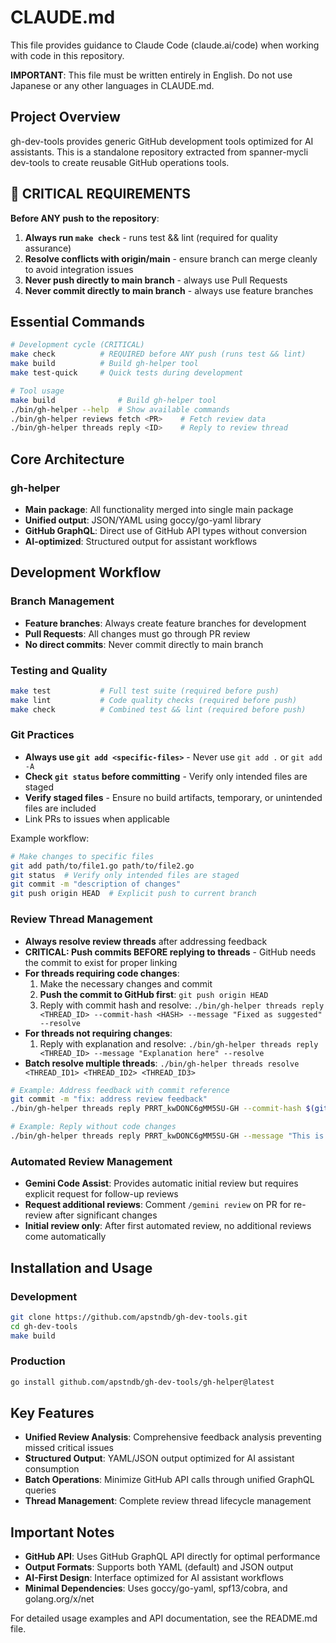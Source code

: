 # CLAUDE.md

This file provides guidance to Claude Code (claude.ai/code) when working with code in this repository.

**IMPORTANT**: This file must be written entirely in English. Do not use Japanese or any other languages in CLAUDE.md.

## Project Overview

gh-dev-tools provides generic GitHub development tools optimized for AI assistants. This is a standalone repository extracted from spanner-mycli dev-tools to create reusable GitHub operations tools.

## 🚨 CRITICAL REQUIREMENTS

**Before ANY push to the repository**:
1. **Always run `make check`** - runs test && lint (required for quality assurance)
2. **Resolve conflicts with origin/main** - ensure branch can merge cleanly to avoid integration issues
3. **Never push directly to main branch** - always use Pull Requests
4. **Never commit directly to main branch** - always use feature branches

## Essential Commands

```bash
# Development cycle (CRITICAL)
make check          # REQUIRED before ANY push (runs test && lint)
make build          # Build gh-helper tool
make test-quick     # Quick tests during development

# Tool usage
make build              # Build gh-helper tool
./bin/gh-helper --help  # Show available commands
./bin/gh-helper reviews fetch <PR>    # Fetch review data
./bin/gh-helper threads reply <ID>    # Reply to review thread
```

## Core Architecture

### gh-helper
- **Main package**: All functionality merged into single main package
- **Unified output**: JSON/YAML using goccy/go-yaml library
- **GitHub GraphQL**: Direct use of GitHub API types without conversion
- **AI-optimized**: Structured output for assistant workflows

## Development Workflow

### Branch Management
- **Feature branches**: Always create feature branches for development
- **Pull Requests**: All changes must go through PR review
- **No direct commits**: Never commit directly to main branch

### Testing and Quality
```bash
make test           # Full test suite (required before push)
make lint           # Code quality checks (required before push)
make check          # Combined test && lint (required before push)
```

### Git Practices
- **Always use `git add <specific-files>`** - Never use `git add .` or `git add -A`
- **Check `git status` before committing** - Verify only intended files are staged
- **Verify staged files** - Ensure no build artifacts, temporary, or unintended files are included
- Link PRs to issues when applicable

Example workflow:
```bash
# Make changes to specific files
git add path/to/file1.go path/to/file2.go
git status  # Verify only intended files are staged
git commit -m "description of changes"
git push origin HEAD  # Explicit push to current branch
```

### Review Thread Management
- **Always resolve review threads** after addressing feedback
- **CRITICAL: Push commits BEFORE replying to threads** - GitHub needs the commit to exist for proper linking
- **For threads requiring code changes**:
  1. Make the necessary changes and commit
  2. **Push the commit to GitHub first**: `git push origin HEAD`
  3. Reply with commit hash and resolve: `./bin/gh-helper threads reply <THREAD_ID> --commit-hash <HASH> --message "Fixed as suggested" --resolve`
- **For threads not requiring changes**:
  1. Reply with explanation and resolve: `./bin/gh-helper threads reply <THREAD_ID> --message "Explanation here" --resolve`
- **Batch resolve multiple threads**: `./bin/gh-helper threads resolve <THREAD_ID1> <THREAD_ID2> <THREAD_ID3>`

```bash
# Example: Address feedback with commit reference
git commit -m "fix: address review feedback"
./bin/gh-helper threads reply PRRT_kwDONC6gMM5SU-GH --commit-hash $(git rev-parse HEAD) --message "Fixed as suggested" --resolve

# Example: Reply without code changes
./bin/gh-helper threads reply PRRT_kwDONC6gMM5SU-GH --message "This is intentional behavior for compatibility" --resolve
```

### Automated Review Management
- **Gemini Code Assist**: Provides automatic initial review but requires explicit request for follow-up reviews
- **Request additional reviews**: Comment `/gemini review` on PR for re-review after significant changes
- **Initial review only**: After first automated review, no additional reviews come automatically

## Installation and Usage

### Development
```bash
git clone https://github.com/apstndb/gh-dev-tools.git
cd gh-dev-tools
make build
```

### Production
```bash
go install github.com/apstndb/gh-dev-tools/gh-helper@latest
```

## Key Features

- **Unified Review Analysis**: Comprehensive feedback analysis preventing missed critical issues
- **Structured Output**: YAML/JSON output optimized for AI assistant consumption
- **Batch Operations**: Minimize GitHub API calls through unified GraphQL queries
- **Thread Management**: Complete review thread lifecycle management

## Important Notes

- **GitHub API**: Uses GitHub GraphQL API directly for optimal performance
- **Output Formats**: Supports both YAML (default) and JSON output
- **AI-First Design**: Interface optimized for AI assistant workflows
- **Minimal Dependencies**: Uses goccy/go-yaml, spf13/cobra, and golang.org/x/net

For detailed usage examples and API documentation, see the README.md file.